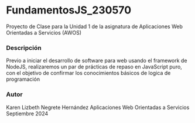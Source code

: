 # FundamentosJS_230570
Proyecto de Clase para la Unidad 1 de la asignatura de Aplicaciones Web Orientadas a Servicios (AWOS)



### Descripción
Previo a iniciar el desarrollo de software para web usando el framework de NodeJS, realizaremos un par de prácticas de repaso en JavaScript puro, con el objetivo de confirmar los conocimientos básicos de logica de programación  

### Autor
Karen Lizbeth Negrete Hernández
Aplicaciones Web Orientadas a Servicios
Septiembre 2024